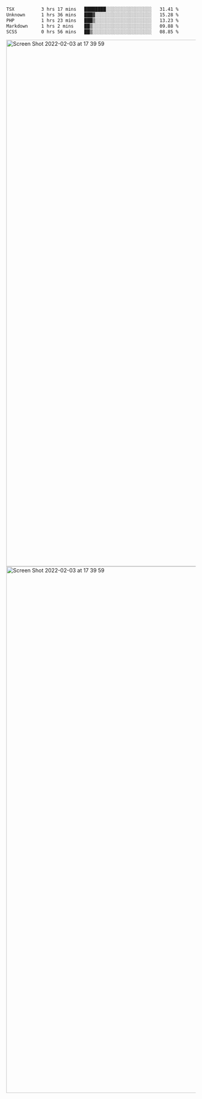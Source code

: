 <!--START_SECTION:waka-->

```txt
TSX          3 hrs 17 mins   ████████░░░░░░░░░░░░░░░░░   31.41 %
Unknown      1 hrs 36 mins   ███▓░░░░░░░░░░░░░░░░░░░░░   15.28 %
PHP          1 hrs 23 mins   ███▒░░░░░░░░░░░░░░░░░░░░░   13.23 %
Markdown     1 hrs 2 mins    ██▒░░░░░░░░░░░░░░░░░░░░░░   09.88 %
SCSS         0 hrs 56 mins   ██▒░░░░░░░░░░░░░░░░░░░░░░   08.85 %
```

<!--END_SECTION:waka-->

<img width="1400" alt="Screen Shot 2022-02-03 at 17 39 59" src="https://user-images.githubusercontent.com/45716542/152387304-f2b60485-53a6-4f4b-a818-5cefb1b0c0ae.png">
<img width="1400" alt="Screen Shot 2022-02-03 at 17 39 59" src="https://user-images.githubusercontent.com/45716542/152387273-ea5cdf21-2a45-44da-8bef-00c1763b1d42.png">
